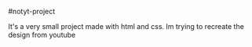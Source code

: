 #notyt-project

It's a very small project made with html and css.
Im trying to recreate the design from youtube